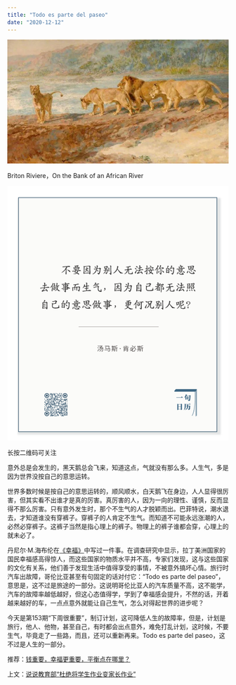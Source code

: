 ```yaml
---
title: "Todo es parte del paseo"
date: "2020-12-12"
---
```


![连岳文章](images/连岳文章picture-14.jpg)

Briton Riviere，On the Bank of an African River

  

![连岳文章](images/连岳文章picture-15.jpg)

长按二维码可关注

  

意外总是会发生的，黑天鹅总会飞来，知道这点，气就没有那么多。人生气，多是因为世界没按自己的意思运转。

  

世界多数时候是按自己的意思运转的，顺风顺水，白天鹅飞在身边，人人显得很厉害，但其实看不出谁才是真的厉害。真厉害的人，因为一向的理性、谨慎，反而显得不那么厉害。只有意外发生时，那个不生气的人才脱颖而出。巴菲特说，潮水退去，才知道谁没有穿裤子。穿裤子的人肯定不生气。而知道不可能永远涨潮的人，必然必穿裤子。这裤子当然是指心理上的裤子。物理上的裤子谁都会穿，心理上的就未必了。

  

丹尼尔·M.海布伦在[《幸福》](http://mp.weixin.qq.com/s?__biz=MjM5NDU0Mjk2MQ==&mid=2651663801&idx=1&sn=7f898fb4b822c9dfe7c1b4f076b5131d&chksm=bd7fa9a78a0820b1715338b660238c9d16ec40dd6ab88c9af1a57f58de67bc6fcd02798dd82a&scene=21#wechat_redirect)中写过一件事。在调查研究中显示，拉丁美洲国家的国民幸福感高得惊人，而这些国家的物质水平并不高，专家们发现，这与这些国家的文化有关系，他们善于发现生活中值得享受的事情，不被意外搞坏心情。旅行时汽车出故障，哥伦比亚甚至有句固定的话对付它：“Todo es parte del paseo”，意思是，这不过是旅途的一部分。这说明哥伦比亚人的汽车质量不高，这不能学，汽车的故障率越低越好，但这心态值得学，学到了幸福感会提升，不然的话，开着越来越好的车，一点点意外就能让自己生气，怎么对得起世界的进步呢？

  

今天是第153期“下周很重要”，制订计划，这可降低人生的故障率，但是，计划是旅行，他人、他物，甚至自己，有时都会出点意外，难免打乱计划，这时候，不要生气，毕竟走了一些路，而且，还可以重新再来。Todo es parte del paseo，这不过是人生的一部分。

  

推荐：[钱重要，幸福更重要，平衡点在哪里？](http://mp.weixin.qq.com/s?__biz=MjM5NDU0Mjk2MQ==&mid=2651663801&idx=1&sn=7f898fb4b822c9dfe7c1b4f076b5131d&chksm=bd7fa9a78a0820b1715338b660238c9d16ec40dd6ab88c9af1a57f58de67bc6fcd02798dd82a&scene=21#wechat_redirect)  

上文：[说说教育部“杜绝将学生作业变家长作业”](http://mp.weixin.qq.com/s?__biz=MjM5NDU0Mjk2MQ==&mid=2651666338&idx=1&sn=32c1bbcfcf19f6cfc78d45073e89ff57&chksm=bd7fb3bc8a083aaa4dddf4d2373fff227ce971a098489227daed86cfa55a30a6733a0c1cfa61&scene=21#wechat_redirect)
